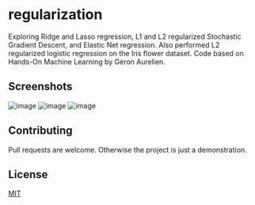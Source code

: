 # regularization
Exploring Ridge and Lasso regression, L1 and L2 regularized Stochastic Gradient Descent, and Elastic Net regression. 
Also performed L2 regularized logistic regression on the Iris flower dataset.
Code based on Hands-On Machine Learning by Geron Aurelien.

## Screenshots
![image](https://user-images.githubusercontent.com/41022783/72468086-56e46c80-37aa-11ea-8218-51f784ba4387.png)
![image](https://user-images.githubusercontent.com/41022783/72468164-82675700-37aa-11ea-87e2-96b5f62426d5.png)
![image](https://user-images.githubusercontent.com/41022783/72468195-9448fa00-37aa-11ea-9707-0d2472d06958.png)

## Contributing 
Pull requests are welcome. Otherwise the project is just a demonstration. 

## License  
[MIT](https://choosealicense.com/licenses/mit/)
